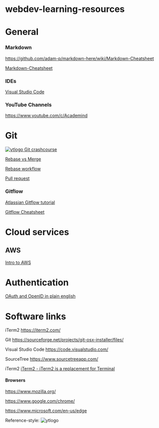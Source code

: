 # webdev-learning-resources

# General

### Markdown
https://github.com/adam-p/markdown-here/wiki/Markdown-Cheatsheet

[Markdown-Cheatsheet](https://github.com/adam-p/markdown-here/wiki/Markdown-Cheatsheet  "Markdown-Cheatsheet")

### IDEs

[Visual Studio Code](https://code.visualstudio.com/)

### YouTube Channels

https://www.youtube.com/c/Academind

# Git

[![ytlogo] Git crashcourse](https://www.youtube.com/watch?v=_OZVJpLHUaI)

[Rebase vs Merge](https://www.youtube.com/watch?v=CRlGDDprdOQ)

[Rebase workflow](https://www.youtube.com/watch?v=f1wnYdLEpgI)

[Pull request](https://www.atlassian.com/git/tutorials/making-a-pull-request)

### Gitflow

[Atlassian Gitflow tutorial](https://www.atlassian.com/git/tutorials/comparing-workflows/gitflow-workflow)

[Gitflow Cheatsheet](https://danielkummer.github.io/git-flow-cheatsheet/)


# Cloud services

## AWS

[Intro to AWS](https://www.youtube.com/watch?v=ubCNZRNjhyo)






# Authentication 

[OAuth and OpenID in plain english](https://www.youtube.com/watch?v=ubCNZRNjhyo)


# Software links

iTerm2
https://iterm2.com/

Git
https://sourceforge.net/projects/git-osx-installer/files/

Visual Studio Code
https://code.visualstudio.com/

SourceTree
https://www.sourcetreeapp.com/

iTerm2
[iTerm2 - iTerm2 is a replacement for Terminal](https://iterm2.com/)

#### Browsers
https://www.mozilla.org/

https://www.google.com/chrome/

https://www.microsoft.com/en-us/edge


Reference-style: 
![ytlogo]

[ytlogo]: https://www.youtube.com/favicon.ico "YouTube logo"
